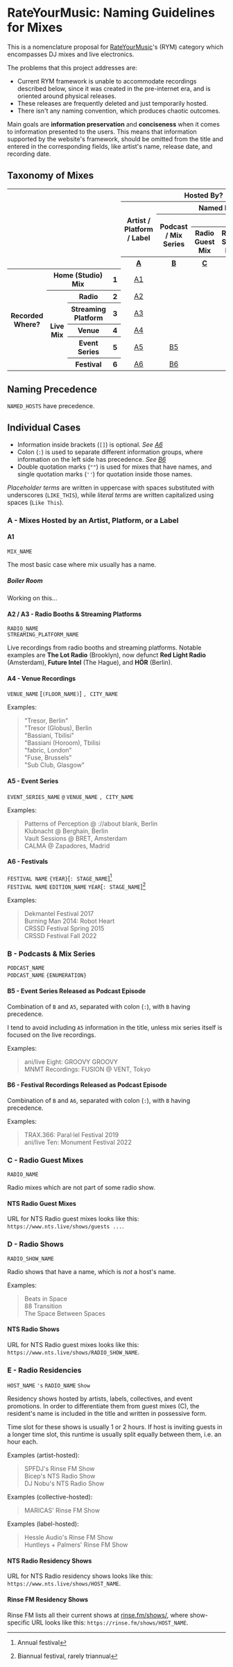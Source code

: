 <h1>RateYourMusic: Naming Guidelines for Mixes</h1>

This is a nomenclature proposal for [RateYourMusic](https://rateyourmusic.com)'s (RYM) category which encompasses DJ mixes and live electronics. 

The problems that this project addresses are:
<ul>
	<li>Current RYM framework is unable to accommodate recordings described below, since it was created in the pre-internet era, and is oriented around physical releases.</li>
	<li>These releases are frequently deleted and just temporarily hosted.</li>
	<li>There isn't any naming convention, which produces chaotic outcomes.</li>
</ul>

Main goals are **information preservation** and **conciseness** when it comes to information presented to the users. This means that information supported by the website's framework, should be omitted from the title and entered in the corresponding fields, like artist's name, release date, and recording date. 

<h2>Taxonomy of Mixes</h2>

<table>
	<tr>
		<th colspan="4" rowspan="5"></th>
		<th colspan="5">Hosted By?</th>
	</tr>
	<tr>
		<th rowspan="3">Artist / Platform / Label</th>
		<th colspan="4">Named Hosts</th>
	</tr>
	<tr>
		<th rowspan="2">Podcast / Mix Series</th>
		<th colspan="3">Radio</th>
	</tr>
	<tr>
		<th>Radio Guest Mix</th>
		<th>Radio Show Mix</th>
		<th>Radio Residency Mix</th>
	</tr>
	<tr>
		<th><a href="#a">A</a></th>
		<th><a href="#b">B</a></th>
		<th><a href="#c">C</a></th>
		<th><a href="#d">D</a></th>
		<th><a href="#e">E</a></th>
	</tr>
	<tr align="center">
		<th rowspan="6">Recorded Where?</th>
		<th colspan="2">Home (Studio) Mix</th>
		<th>1</th>
		<td><a href="#a1">A1</a></td>
		<td></td>
		<td></td>
		<td></td>
		<td></td>
	</tr>
	<tr align="center">
		<th rowspan="5">Live Mix</th>
		<th>Radio</th>
		<th>2</th>
		<td><a href="#a2-a3">A2</a></td>
		<td></td>
		<td></td>
		<td></td>
		<td></td>
	</tr>
	<tr align="center">
		<th>Streaming Platform</th>
		<th>3</th>
		<td><a href="#a2-a3">A3</a></td>
		<td></td>
		<td></td>
		<td></td>
		<td></td>
	</tr>
	<tr align="center">
		<th>Venue</th>
		<th>4</th>
		<td><a href="#a4">A4</a></td>
		<td></td>
		<td></td>
		<td></td>
		<td></td>
	</tr>
	<tr align="center">
		<th>Event Series</th>
		<th>5</th>
		<td><a href="#a5">A5</a></td>
		<td><a href="#b5">B5</a></td>
		<td></td>
		<td></td>
		<td></td>
	</tr>
	<tr align="center">
		<th>Festival</th>
		<th>6</th>
		<td><a href="#a6">A6</a></td>
		<td><a href="#b6">B6</a></td>
		<td></td>
		<td></td>
		<td></td>
	</tr>
</table>

<h2>Naming Precedence</h2>

`NAMED_HOSTS` have precedence.  

<h2>Individual Cases</h2>

- Information inside brackets (`[]`) is optional. *See [A6](#a6)*
- Colon (`:`) is used to separate different information groups, where information on the left side has precedence. *See [B6](#b6)* 
- Double quotation marks (`""`) is used for mixes that have names, and single quotation marks (`''`) for quotation inside those names. 

*Placeholder terms* are written in uppercase with spaces substituted with underscores (`LIKE_THIS`), while *literal terms* are written capitalized using spaces (`Like This`).

<h3 id="a">A - Mixes Hosted by an Artist, Platform, or a Label</h3>
<h4 id="a1">A1</h4>

`MIX_NAME`

The most basic case where mix usually has a name.

<h5>Boiler Room</h5>

Working on this...

<h4 id="a2-a3">A2 / A3 - Radio Booths & Streaming Platforms</h4>

`RADIO_NAME`  
`STREAMING_PLATFORM_NAME`

Live recordings from radio booths and streaming platforms. Notable examples are **The Lot Radio** (Brooklyn), now defunct **Red Light Radio** (Amsterdam), **Future Intel** (The Hague), and **HÖR** (Berlin).  

<h4 id="a4">A4 - Venue Recordings</h4>

`VENUE_NAME`&nbsp;[`(FLOOR_NAME)`]&nbsp;`,`&nbsp;&nbsp;`CITY_NAME`

Examples:
> "Tresor, Berlin"  
> "Tresor (Globus), Berlin  
> "Bassiani, Tbilisi"  
> "Bassiani (Horoom), Tbilisi  
> "fabric, London"  
> "Fuse, Brussels"  
> "Sub Club, Glasgow"  

<h4 id="a5">A5 - Event Series</h4>

`EVENT_SERIES_NAME`&nbsp;`@`&nbsp;`VENUE_NAME`&nbsp;`,`&nbsp;&nbsp;`CITY_NAME`  

Examples:
> Patterns of Perception @ ://about blank, Berlin  
> Klubnacht @ Berghain, Berlin  
> Vault Sessions @ BRET, Amsterdam  
> CALMA @ Zapadores, Madrid

<h4 id="a6">A6 - Festivals</h4>

`FESTIVAL NAME`&nbsp;`{YEAR}`[`:`&nbsp;&nbsp;`STAGE_NAME`][^1]  
`FESTIVAL NAME`&nbsp;`EDITION_NAME`&nbsp;`YEAR`[`:`&nbsp;&nbsp;`STAGE_NAME`][^2]

Examples:
> Dekmantel Festival 2017   
> Burning Man 2014: Robot Heart  
> CRSSD Festival Spring 2015  
> CRSSD Festival Fall 2022

<h3 id="b">B - Podcasts & Mix Series</h3> 

`PODCAST_NAME`  
`PODCAST_NAME`&nbsp;`{ENUMERATION}`

<h4 id="b5">B5 - Event Series Released as Podcast Episode</h4>

Combination of `B` and `A5`, separated with colon (`:`), with `B` having precedence. 

I tend to avoid including `A5` information in the title, unless mix series itself is focused on the live recordings.

Examples:
> ani/live Eight: GROOVY GROOVY  
> MNMT Recordings: FUSION @ VENT, Tokyo

<h4 id="b6">B6 - Festival Recordings Released as Podcast Episode</h4>

Combination of `B` and `A6`, separated with colon (`:`), with `B` having precedence. 

Examples:
> TRAX.366: Paral·lel Festival 2019  
> ani/live Ten: Monument Festival 2022

<h3 id="c">C - Radio Guest Mixes</h3>

`RADIO_NAME`

Radio mixes which are not part of some radio show.

<h4>NTS Radio Guest Mixes</h4>

URL for NTS Radio guest mixes looks like this: `https://www.nts.live/shows/guests ...`.

<h3 id="d">D - Radio Shows</h3>

`RADIO_SHOW_NAME`

Radio shows that have a name, which is *not* a host's name.

Examples:
> Beats in Space  
> 88 Transition  
> The Space Between Spaces

<h4>NTS Radio Shows</h4>

URL for NTS Radio guest mixes looks like this: `https://www.nts.live/shows/RADIO_SHOW_NAME`.

<h3 id="e">E - Radio Residencies</h3>

`HOST_NAME`&nbsp;`'s`&nbsp;`RADIO_NAME`&nbsp;`Show`

Residency shows hosted by artists, labels, collectives, and event promotions. In order to differentiate them from guest mixes (C), the resident's name is included in the title and written in possessive form.

Time slot for these shows is usually 1 or 2 hours. If host is inviting guests in a longer time slot, this runtime is usually split equally between them, i.e. an hour each.  

Examples (artist-hosted):
> SPFDJ's Rinse FM Show  
> Bicep's NTS Radio Show  
> DJ Nobu's NTS Radio Show

Examples (collective-hosted):
> MARICAS' Rinse FM Show

Examples (label-hosted):
> Hessle Audio's Rinse FM Show  
> Huntleys + Palmers' Rinse FM Show

<h4>NTS Radio Residency Shows</h4>

URL for NTS Radio residency shows looks like this: `https://www.nts.live/shows/HOST_NAME`.
<h4>Rinse FM Residency Shows</h4>

Rinse FM lists all their current shows at [rinse.fm/shows/](https://rinse.fm/shows/), where show-specific URL looks like this: `https://rinse.fm/shows/HOST_NAME`.


[^1]: Annual festival
[^2]: Biannual festival, rarely triannual
